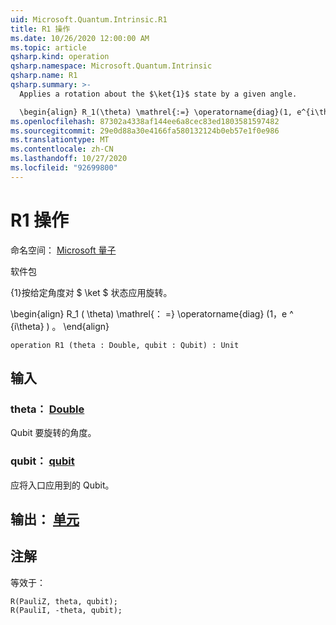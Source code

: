 ```yaml
---
uid: Microsoft.Quantum.Intrinsic.R1
title: R1 操作
ms.date: 10/26/2020 12:00:00 AM
ms.topic: article
qsharp.kind: operation
qsharp.namespace: Microsoft.Quantum.Intrinsic
qsharp.name: R1
qsharp.summary: >-
  Applies a rotation about the $\ket{1}$ state by a given angle.

  \begin{align} R_1(\theta) \mathrel{:=} \operatorname{diag}(1, e^{i\theta}). \end{align}
ms.openlocfilehash: 87302a4338af144ee6a8cec83ed1803581597482
ms.sourcegitcommit: 29e0d88a30e4166fa580132124b0eb57e1f0e986
ms.translationtype: MT
ms.contentlocale: zh-CN
ms.lasthandoff: 10/27/2020
ms.locfileid: "92699800"
---
```

# <a name="r1-operation"></a>R1 操作

命名空间： [Microsoft 量子](xref:Microsoft.Quantum.Intrinsic)

软件包 [](https://nuget.org/packages/)


{1}按给定角度对 $ \ket $ 状态应用旋转。

\begin{align} R_1 ( \theta) \mathrel{： =} \operatorname{diag} (1，e ^ {i\theta} ) 。
\end{align}

```qsharp
operation R1 (theta : Double, qubit : Qubit) : Unit
```


## <a name="input"></a>输入

### <a name="theta--double"></a>theta： [Double](xref:microsoft.quantum.lang-ref.double)

Qubit 要旋转的角度。


### <a name="qubit--qubit"></a>qubit： [qubit](xref:microsoft.quantum.lang-ref.qubit)

应将入口应用到的 Qubit。



## <a name="output--unit"></a>输出： [单元](xref:microsoft.quantum.lang-ref.unit)



## <a name="remarks"></a>注解

等效于：

```qsharp
R(PauliZ, theta, qubit);
R(PauliI, -theta, qubit);
```